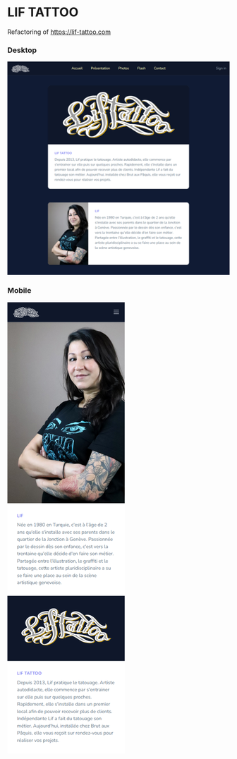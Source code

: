 # LIF TATTOO

Refactoring of https://lif-tattoo.com

### Desktop

![Desktop](assets/img/info_capture_desktop.png "Desktop")

### Mobile

![Mobile](assets/img/info_capture_mobile.png "Mobile")
